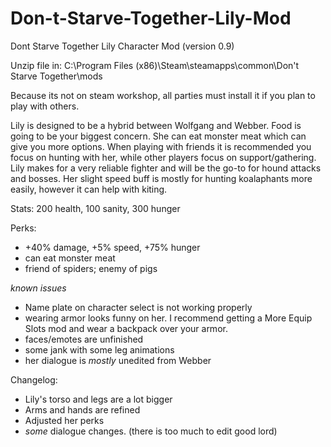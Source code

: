 # Don-t-Starve-Together-Lily-Mod

Dont Starve Together Lily Character Mod (version 0.9)

Unzip file in:
C:\Program Files (x86)\Steam\steamapps\common\Don't Starve Together\mods

Because its not on steam workshop, all parties must install it if you plan to play with others.

Lily is designed to be a hybrid between Wolfgang and Webber. Food is going to be your biggest concern. She can eat monster meat which can give you more options. When playing with friends it is recommended you focus on hunting with her, while other players focus on support/gathering. Lily makes for a very reliable fighter and will be the go-to for hound attacks and bosses. Her slight speed buff is mostly for hunting koalaphants more easily, however it can help with kiting.

Stats:
200 health, 100 sanity, 300 hunger

Perks:
- +40% damage, +5% speed, +75% hunger
- can eat monster meat
- friend of spiders; enemy of pigs

*known issues*
- Name plate on character select is not working properly
- wearing armor looks funny on her. I recommend getting a More Equip Slots mod and wear a backpack over your armor.
- faces/emotes are unfinished
- some jank with some leg animations
- her dialogue is *mostly* unedited from Webber

Changelog:
- Lily's torso and legs are a lot bigger
- Arms and hands are refined
- Adjusted her perks
- *some* dialogue changes. (there is too much to edit good lord)
